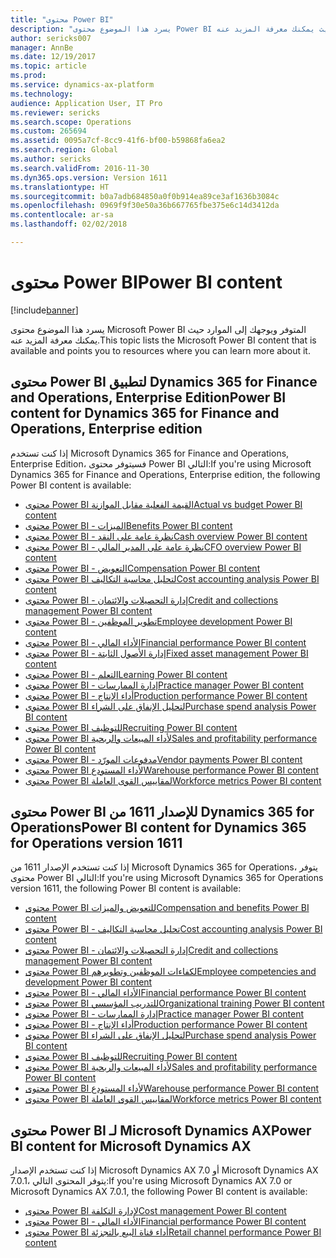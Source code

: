 ```yaml
---
title: "محتوى Power BI"
description: "يسرد هذا الموضوع محتوى Power BI المتوفر ويوجهك إلى الموارد حيث يمكنك معرفة المزيد عنه."
author: sericks007
manager: AnnBe
ms.date: 12/19/2017
ms.topic: article
ms.prod: 
ms.service: dynamics-ax-platform
ms.technology: 
audience: Application User, IT Pro
ms.reviewer: sericks
ms.search.scope: Operations
ms.custom: 265694
ms.assetid: 0095a7cf-8cc9-41f6-bf00-b59868fa6ea2
ms.search.region: Global
ms.author: sericks
ms.search.validFrom: 2016-11-30
ms.dyn365.ops.version: Version 1611
ms.translationtype: HT
ms.sourcegitcommit: b0a7adb684850a0f0b914ea89ce3af1636b3084c
ms.openlocfilehash: 0969f9f30e50a36b667765fbe375e6c14d3412da
ms.contentlocale: ar-sa
ms.lasthandoff: 02/02/2018

---
```


# <a name="power-bi-content"></a><span data-ttu-id="b0562-103">محتوى Power BI</span><span class="sxs-lookup"><span data-stu-id="b0562-103">Power BI content</span></span>
[!include[banner](../includes/banner.md)]


<span data-ttu-id="b0562-104">يسرد هذا الموضوع محتوى Microsoft Power BI المتوفر ويوجهك إلى الموارد حيث يمكنك معرفة المزيد عنه.</span><span class="sxs-lookup"><span data-stu-id="b0562-104">This topic lists the Microsoft Power BI content that is available and points you to resources where you can learn more about it.</span></span>

## <a name="power-bi-content-for-dynamics-365-for-finance-and-operations-enterprise-edition"></a><span data-ttu-id="b0562-105">محتوى Power BI لتطبيق Dynamics 365 for Finance and Operations, Enterprise Edition</span><span class="sxs-lookup"><span data-stu-id="b0562-105">Power BI content for Dynamics 365 for Finance and Operations, Enterprise edition</span></span>
<span data-ttu-id="b0562-106">إذا كنت تستخدم Microsoft Dynamics 365 for Finance and Operations, Enterprise Edition، فسيتوفر محتوى Power BI التالي:</span><span class="sxs-lookup"><span data-stu-id="b0562-106">If you're using Microsoft Dynamics 365 for Finance and Operations, Enterprise edition, the following Power BI content is available:</span></span>

- [<span data-ttu-id="b0562-107">محتوى Power BI القيمة الفعلية مقابل الموازنة</span><span class="sxs-lookup"><span data-stu-id="b0562-107">Actual vs budget Power BI content</span></span>](ledger-budgets-power-bi.md)
- [<span data-ttu-id="b0562-108">محتوى Power BI - الميزات</span><span class="sxs-lookup"><span data-stu-id="b0562-108">Benefits Power BI content</span></span>](benefits-power-bi.md)
- [<span data-ttu-id="b0562-109">محتوى Power BI - نظرة عامة على النقد</span><span class="sxs-lookup"><span data-stu-id="b0562-109">Cash overview Power BI content</span></span>](../../financials/cash-bank-management/Cash-Overview-Power-BI-content.md)
- [<span data-ttu-id="b0562-110">محتوى Power BI - نظرة عامة على المدير المالي</span><span class="sxs-lookup"><span data-stu-id="b0562-110">CFO overview Power BI content</span></span>](CFO-power-bi.md)
- [<span data-ttu-id="b0562-111">محتوى Power BI - التعويض</span><span class="sxs-lookup"><span data-stu-id="b0562-111">Compensation Power BI content</span></span>](compensation-power-bi.md)
- [<span data-ttu-id="b0562-112">محتوى Power BI لتحليل محاسبة التكاليف</span><span class="sxs-lookup"><span data-stu-id="b0562-112">Cost accounting analysis Power BI content</span></span>](cost-accounting-analysis-content-pack.md) 
- [<span data-ttu-id="b0562-113">محتوى Power BI - إدارة التحصيلات والائتمان</span><span class="sxs-lookup"><span data-stu-id="b0562-113">Credit and collections management Power BI content</span></span>](../../financials/accounts-receivable/credit-collections-power-bi.md)
- [<span data-ttu-id="b0562-114">محتوى Power BI - تطوير الموظفين</span><span class="sxs-lookup"><span data-stu-id="b0562-114">Employee development Power BI content</span></span>](employee-development-PBI.md) 
- [<span data-ttu-id="b0562-115">محتوى Power BI - الأداء المالي</span><span class="sxs-lookup"><span data-stu-id="b0562-115">Financial performance Power BI content</span></span>](financial-performance-power-bi-content-pack.md)
- [<span data-ttu-id="b0562-116">محتوى Power BI - ‏‫إدارة الأصول الثابتة‬</span><span class="sxs-lookup"><span data-stu-id="b0562-116">Fixed asset management Power BI content</span></span>](../../financials/fixed-assets/Fixed-asset-management-workspace.md)
- [<span data-ttu-id="b0562-117">محتوى Power BI - ‏‫التعلم‬</span><span class="sxs-lookup"><span data-stu-id="b0562-117">Learning Power BI content</span></span>](learning-power-bi.md)
- [<span data-ttu-id="b0562-118">محتوى Power BI - ‏‫إدارة الممارسات‬</span><span class="sxs-lookup"><span data-stu-id="b0562-118">Practice manager Power BI content</span></span>](practice-manager-power-bi.md)
- [<span data-ttu-id="b0562-119">محتوى Power BI - ‏أداء الإنتاج</span><span class="sxs-lookup"><span data-stu-id="b0562-119">Production performance Power BI content</span></span>](production-performance-power-bi.md)
- [<span data-ttu-id="b0562-120">محتوى Power BI لتحليل الإنفاق على الشراء</span><span class="sxs-lookup"><span data-stu-id="b0562-120">Purchase spend analysis Power BI content</span></span>](purchase-content-pack-for-power-bi.md) 
- [<span data-ttu-id="b0562-121">محتوى Power BI للتوظيف</span><span class="sxs-lookup"><span data-stu-id="b0562-121">Recruiting Power BI content</span></span>](recruiting-analysis-power-bi-content-pack.md) 
- [<span data-ttu-id="b0562-122">محتوى Power BI لأداء المبيعات والربحية</span><span class="sxs-lookup"><span data-stu-id="b0562-122">Sales and profitability performance Power BI content</span></span>](sales-profitability-performance-content-pack.md)
- [<span data-ttu-id="b0562-123">محتوى Power BI - ‏‫مدفوعات المورّد‬</span><span class="sxs-lookup"><span data-stu-id="b0562-123">Vendor payments Power BI content</span></span>](../../financials/accounts-payable/Vendor-payments-workspace.md)
- [<span data-ttu-id="b0562-124">محتوى Power BI لأداء المستودع</span><span class="sxs-lookup"><span data-stu-id="b0562-124">Warehouse performance Power BI content</span></span>](warehouse-power-bi-content.md)
- [<span data-ttu-id="b0562-125">محتوى Power BI لمقاييس القوى العاملة</span><span class="sxs-lookup"><span data-stu-id="b0562-125">Workforce metrics Power BI content</span></span>](workforce-analysis-power-bi-content-pack.md)  

## <a name="power-bi-content-for-dynamics-365-for-operations-version-1611"></a><span data-ttu-id="b0562-126">محتوى Power BI للإصدار 1611 من Dynamics 365 for Operations</span><span class="sxs-lookup"><span data-stu-id="b0562-126">Power BI content for Dynamics 365 for Operations version 1611</span></span>
<span data-ttu-id="b0562-127">إذا كنت تستخدم الإصدار 1611 من Microsoft Dynamics 365 for Operations، يتوفر محتوى Power BI التالي:</span><span class="sxs-lookup"><span data-stu-id="b0562-127">If you're using Microsoft Dynamics 365 for Operations version 1611, the following Power BI content is available:</span></span>

- [<span data-ttu-id="b0562-128">محتوى Power BI للتعويض والميزات</span><span class="sxs-lookup"><span data-stu-id="b0562-128">Compensation and benefits Power BI content</span></span>](compensation-and-benefits-analysis-power-bi-content-pack.md)   
- [<span data-ttu-id="b0562-129">محتوى Power BI - تحليل محاسبة التكاليف</span><span class="sxs-lookup"><span data-stu-id="b0562-129">Cost accounting analysis Power BI content</span></span>](cost-accounting-analysis-content-pack.md) 
- [<span data-ttu-id="b0562-130">محتوى Power BI - إدارة التحصيلات والائتمان</span><span class="sxs-lookup"><span data-stu-id="b0562-130">Credit and collections management Power BI content</span></span>](../../financials/accounts-receivable/credit-collections-power-bi.md)
- [<span data-ttu-id="b0562-131">محتوى Power BI لكفاءات الموظفين وتطويرهم</span><span class="sxs-lookup"><span data-stu-id="b0562-131">Employee competencies and development Power BI content</span></span>](employee-competencies-and-development-analysis-power-bi-content-pack.md) 
- [<span data-ttu-id="b0562-132">محتوى Power BI - الأداء المالي</span><span class="sxs-lookup"><span data-stu-id="b0562-132">Financial performance Power BI content</span></span>](financial-performance-power-bi-content-pack.md)
- [<span data-ttu-id="b0562-133">محتوى Power BI للتدريب المؤسسي</span><span class="sxs-lookup"><span data-stu-id="b0562-133">Organizational training Power BI content</span></span>](organizational-training-analysis-power-bi-content-pack.md) 
- [<span data-ttu-id="b0562-134">محتوى Power BI - ‏‫إدارة الممارسات‬</span><span class="sxs-lookup"><span data-stu-id="b0562-134">Practice manager Power BI content</span></span>](practice-manager-power-bi.md)
- [<span data-ttu-id="b0562-135">محتوى Power BI - ‏أداء الإنتاج</span><span class="sxs-lookup"><span data-stu-id="b0562-135">Production performance Power BI content</span></span>](production-performance-power-bi.md)
- [<span data-ttu-id="b0562-136">محتوى Power BI لتحليل الإنفاق على الشراء</span><span class="sxs-lookup"><span data-stu-id="b0562-136">Purchase spend analysis Power BI content</span></span>](purchase-content-pack-for-power-bi.md) 
- [<span data-ttu-id="b0562-137">محتوى Power BI للتوظيف</span><span class="sxs-lookup"><span data-stu-id="b0562-137">Recruiting Power BI content</span></span>](recruiting-analysis-power-bi-content-pack.md) 
- [<span data-ttu-id="b0562-138">محتوى Power BI لأداء المبيعات والربحية</span><span class="sxs-lookup"><span data-stu-id="b0562-138">Sales and profitability performance Power BI content</span></span>](sales-profitability-performance-content-pack.md)
- [<span data-ttu-id="b0562-139">محتوى Power BI لأداء المستودع</span><span class="sxs-lookup"><span data-stu-id="b0562-139">Warehouse performance Power BI content</span></span>](warehouse-power-bi-content.md)
- [<span data-ttu-id="b0562-140">محتوى Power BI لمقاييس القوى العاملة</span><span class="sxs-lookup"><span data-stu-id="b0562-140">Workforce metrics Power BI content</span></span>](workforce-analysis-power-bi-content-pack.md)  

## <a name="power-bi-content-for-microsoft-dynamics-ax"></a><span data-ttu-id="b0562-141">محتوى Power BI لـ Microsoft Dynamics AX</span><span class="sxs-lookup"><span data-stu-id="b0562-141">Power BI content for Microsoft Dynamics AX</span></span>
<span data-ttu-id="b0562-142">إذا كنت تستخدم الإصدار Microsoft Dynamics AX 7.0 أو Microsoft Dynamics AX 7.0.1، يتوفر المحتوى التالي:</span><span class="sxs-lookup"><span data-stu-id="b0562-142">If you're using Microsoft Dynamics AX 7.0 or Microsoft Dynamics AX 7.0.1, the following Power BI content is available:</span></span>

- [<span data-ttu-id="b0562-143">محتوى Power BI لإدارة التكلفة</span><span class="sxs-lookup"><span data-stu-id="b0562-143">Cost management Power BI content</span></span>](cost-management-content-pack.md)    
- [<span data-ttu-id="b0562-144">محتوى Power BI - الأداء المالي</span><span class="sxs-lookup"><span data-stu-id="b0562-144">Financial performance Power BI content</span></span>](financial-performance-power-bi-content-pack.md)
- [<span data-ttu-id="b0562-145">محتوى Power BI أداء قناة البيع بالتجزئة</span><span class="sxs-lookup"><span data-stu-id="b0562-145">Retail channel performance Power BI content</span></span>](retail-channel-performance-dashboard-power-bi-data.md) 



